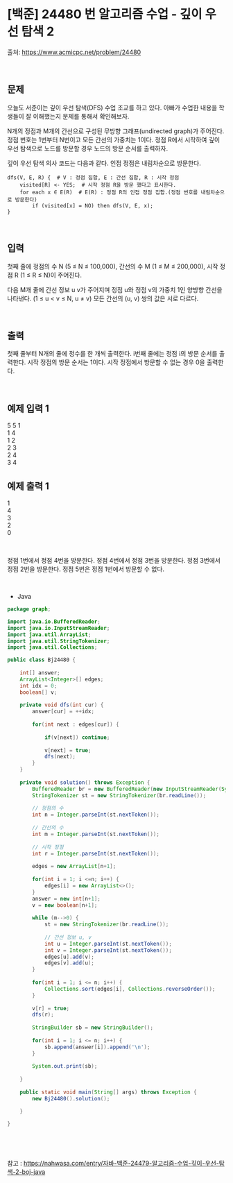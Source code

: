 # [백준] 24480 번 알고리즘 수업 - 깊이 우선 탐색 2

출처: https://www.acmicpc.net/problem/24480

</br>

## 문제
오늘도 서준이는 깊이 우선 탐색(DFS) 수업 조교를 하고 있다. 아빠가 수업한 내용을 학생들이 잘 이해했는지 문제를 통해서 확인해보자.

N개의 정점과 M개의 간선으로 구성된 무방향 그래프(undirected graph)가 주어진다. 정점 번호는 1번부터 N번이고 모든 간선의 가중치는 1이다. 정점 R에서 시작하여 깊이 우선 탐색으로 노드를 방문할 경우 노드의 방문 순서를 출력하자.

깊이 우선 탐색 의사 코드는 다음과 같다. 인접 정점은 내림차순으로 방문한다.

```
dfs(V, E, R) {  # V : 정점 집합, E : 간선 집합, R : 시작 정점
    visited[R] <- YES;  # 시작 정점 R을 방문 했다고 표시한다.
    for each x ∈ E(R)  # E(R) : 정점 R의 인접 정점 집합.(정점 번호를 내림차순으로 방문한다)
        if (visited[x] = NO) then dfs(V, E, x);
}
```

</br>

## 입력
첫째 줄에 정점의 수 N (5 ≤ N ≤ 100,000), 간선의 수 M (1 ≤ M ≤ 200,000), 시작 정점 R (1 ≤ R ≤ N)이 주어진다.

다음 M개 줄에 간선 정보 u v가 주어지며 정점 u와 정점 v의 가중치 1인 양방향 간선을 나타낸다. (1 ≤ u < v ≤ N, u ≠ v) 모든 간선의 (u, v) 쌍의 값은 서로 다르다.

</br>

## 출력

첫째 줄부터 N개의 줄에 정수를 한 개씩 출력한다. i번째 줄에는 정점 i의 방문 순서를 출력한다. 시작 정점의 방문 순서는 1이다. 시작 정점에서 방문할 수 없는 경우 0을 출력한다.

</br>


## 예제 입력 1

5 5 1<br>
1 4<br>
1 2<br>
2 3<br>
2 4<br>
3 4
</br>

## 예제 출력 1
1<br>
4<br>
3<br>
2<br>
0



<br>

정점 1번에서 정점 4번을 방문한다. 정점 4번에서 정점 3번을 방문한다. 정점 3번에서 정점 2번을 방문한다. 정점 5번은 정점 1번에서 방문할 수 없다.

<br>

- Java 
  

```java
package graph;

import java.io.BufferedReader;
import java.io.InputStreamReader;
import java.util.ArrayList;
import java.util.StringTokenizer;
import java.util.Collections;

public class Bj24480 {
	
	int[] answer;
	ArrayList<Integer>[] edges;
	int idx = 0;
	boolean[] v;
	
	private void dfs(int cur) {
		answer[cur] = ++idx;
		
		for(int next : edges[cur]) {
			
			if(v[next]) continue;
			
			v[next] = true;
			dfs(next);
		}
	}
	
	private void solution() throws Exception {
		BufferedReader br = new BufferedReader(new InputStreamReader(System.in));
		StringTokenizer st = new StringTokenizer(br.readLine());
		
		// 정점의 수
		int n = Integer.parseInt(st.nextToken());
		
		// 간선의 수
		int m = Integer.parseInt(st.nextToken());
		
		// 시작 정점
		int r = Integer.parseInt(st.nextToken());
		
		edges = new ArrayList[n+1];
		
		for(int i = 1; i <=n; i++) {
			edges[i] = new ArrayList<>();
		}
		answer = new int[n+1];
		v = new boolean[n+1];
		
		while (m-->0) {
			st = new StringTokenizer(br.readLine());
			
			// 간선 정보 u, v
			int u = Integer.parseInt(st.nextToken());
			int v = Integer.parseInt(st.nextToken());
			edges[u].add(v);
			edges[v].add(u);
		}
		
		for(int i = 1; i <= n; i++) {
			Collections.sort(edges[i], Collections.reverseOrder());
		}
		
		v[r] = true;
		dfs(r);
		
		StringBuilder sb = new StringBuilder();
		
		for(int i = 1; i <= n; i++) {
			sb.append(answer[i]).append('\n');
		}
		
		System.out.print(sb);
		
	}
	
	public static void main(String[] args) throws Exception {
		new Bj24480().solution();

	}

}




```

<br>

참고 : https://nahwasa.com/entry/자바-백준-24479-알고리즘-수업-깊이-우선-탐색-2-boj-java

